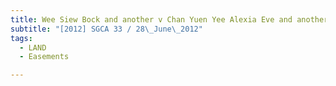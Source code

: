 ```yaml
---
title: Wee Siew Bock and another v Chan Yuen Yee Alexia Eve and another appeal
subtitle: "[2012] SGCA 33 / 28\_June\_2012"
tags:
  - LAND
  - Easements

---
```


